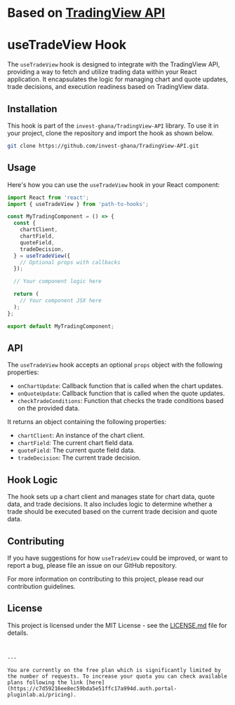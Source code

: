 # Based on [TradingView API](https://GitHub.com/Mathieu2301/TradingView-API/)

# useTradeView Hook

The `useTradeView` hook is designed to integrate with the TradingView API, providing a way to fetch and utilize trading data within your React application. It encapsulates the logic for managing chart and quote updates, trade decisions, and execution readiness based on TradingView data.

## Installation

This hook is part of the `invest-ghana/TradingView-API` library. To use it in your project, clone the repository and import the hook as shown below.

```bash
git clone https://github.com/invest-ghana/TradingView-API.git
```

## Usage

Here's how you can use the `useTradeView` hook in your React component:

```jsx
import React from 'react';
import { useTradeView } from 'path-to-hooks';

const MyTradingComponent = () => {
  const {
    chartClient,
    chartField,
    quoteField,
    tradeDecision,
  } = useTradeView({
    // Optional props with callbacks
  });

  // Your component logic here

  return (
    // Your component JSX here
  );
};

export default MyTradingComponent;
```

## API

The `useTradeView` hook accepts an optional `props` object with the following properties:

- `onChartUpdate`: Callback function that is called when the chart updates.
- `onQuoteUpdate`: Callback function that is called when the quote updates.
- `checkTradeConditions`: Function that checks the trade conditions based on the provided data.

It returns an object containing the following properties:

- `chartClient`: An instance of the chart client.
- `chartField`: The current chart field data.
- `quoteField`: The current quote field data.
- `tradeDecision`: The current trade decision.

## Hook Logic

The hook sets up a chart client and manages state for chart data, quote data, and trade decisions. It also includes logic to determine whether a trade should be executed based on the current trade decision and quote data.

## Contributing

If you have suggestions for how `useTradeView` could be improved, or want to report a bug, please file an issue on our GitHub repository.

For more information on contributing to this project, please read our contribution guidelines.

## License

This project is licensed under the MIT License - see the [LICENSE.md](https://github.com/invest-ghana/TradingView-API/blob/main/LICENSE) file for details.
```


---

You are currently on the free plan which is significantly limited by the number of requests. To increase your quota you can check available plans following the link [here](https://c7d59216ee8ec59bda5e51ffc17a994d.auth.portal-pluginlab.ai/pricing).
